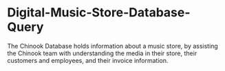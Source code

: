 # Digital-Music-Store-Database-Query
The Chinook Database holds information about a music store, by assisting the Chinook team with understanding the media in their store, their customers and employees, and their invoice information.
